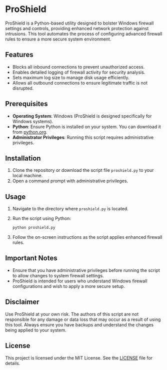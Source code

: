 # ProShield

ProShield is a Python-based utility designed to bolster Windows firewall settings and controls, providing enhanced network protection against intrusions. This tool automates the process of configuring advanced firewall rules to ensure a more secure system environment.

## Features

- Blocks all inbound connections to prevent unauthorized access.
- Enables detailed logging of firewall activity for security analysis.
- Sets maximum log size to manage disk usage efficiently.
- Allows all outbound connections to ensure legitimate traffic is not disrupted.

## Prerequisites

- **Operating System**: Windows (ProShield is designed specifically for Windows systems).
- **Python**: Ensure Python is installed on your system. You can download it from [python.org](https://www.python.org/downloads/).
- **Administrator Privileges**: Running this script requires administrative privileges.

## Installation

1. Clone the repository or download the script file `proshield.py` to your local machine.
2. Open a command prompt with administrative privileges.

## Usage

1. Navigate to the directory where `proshield.py` is located.
2. Run the script using Python:

   ```bash
   python proshield.py
   ```

3. Follow the on-screen instructions as the script applies enhanced firewall rules.

## Important Notes

- Ensure that you have administrative privileges before running the script to allow changes to system firewall settings.
- ProShield is intended for users who understand Windows firewall configurations and wish to apply a more secure setup.

## Disclaimer

Use ProShield at your own risk. The authors of this script are not responsible for any damage or data loss that may occur as a result of using this tool. Always ensure you have backups and understand the changes being applied to your system.

## License

This project is licensed under the MIT License. See the [LICENSE](LICENSE) file for details.